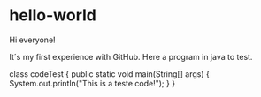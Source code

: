 # hello-world

Hi everyone!

It´s my first experience with GitHub. Here a program in java to test.

class codeTest {
  public static void main(String[] args) {
    System.out.println("This is a teste code!");
  }
}
